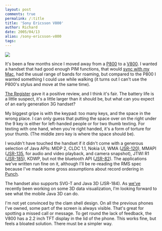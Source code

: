 ```yaml
---
layout: post
comments: true
permalink: /:title
title: 'Sony Ericsson V800'
author: Richard
date: 2005/04/13
alias: /sony-ericsson-v800
tags:
---
```


<a href="http://d6y.trovebox.com/p/1n">
<img src="http://awesomeness.openphoto.me/custom/201207/194aae-11219825-0-media_httpfarm3static_coBok_870x550.jpg"/>
</a>

It's been a few months since I moved away from a [P800][] to a [V800][].
I wanted a handset that had good enough PIM functions, that would [sync
with my Mac][], had the usual range of bands for roaming, but compared
to the P800 I wanted something I could use while walking (it turns out I
can't use the P800's stylus and move at the same time).

[The Register][] gave it a positive review, and I think it's fair. The
battery life is a little suspect, it's a little larger than it should
be, but what can you expect of an early generation 3G handset?

My biggest gripe is with the keypad: too many keys, and the space in the
wrong place. I can only guess that putting the space over on the right
under the 9 key is either for left-handed people or for two thumb
texting. For texting with one hand, when you're right handed, it's a
form of torture for your thumb. (The middle zero key is where the space
should be).

I wouldn't have touched the handset if it didn't come with a generous
selection of Java APIs: MIDP 2, CLDC 1.1, Nokia UI, WMA ([JSR-120][]),
MMAPI ([JSR-135][], for audio and video playback, and camera snapshot),
JTWI R1 ([JSR-185][]), KDWP, but not the bluetooth API ([JSR-82][]). The
applications we've written run fine on it, although I'll be re-reading
the RMS spec because I've made some gross assumptions about record
ordering in [Punch][].

The handset also supports SVG-T and Java 3D (JSR-184). As [we've][]
recently been working on some 3D data visualization, I'm looking forward
to see what the mobile Java 3D can do.

I'm not yet convinced by the clam shell design. On all the previous
phones I've owned, some part of the screen is always visible. That's
great for spotting a missed call or message. To get round the lack of
feedback, the V800 has a 2.2 inch TFT display in the lid of the phone.
This works fine, but feels a bloated solution. There must be a simpler
way.


  [P800]: http://developer.sonyericsson.com/site/global/products/phones/p800/p800.jsp
  [V800]: http://developer.sonyericsson.com/site/global/products/phones/v800/p_v800.jsp
  [sync with my Mac]: http://www.macosxhints.com/article.php?story=20041118143359172&query=v800
  [The Register]: http://www.theregister.co.uk/2004/11/12/review_sony_ericsson_v800/
  [JSR-120]: http://www.jcp.org/aboutJava/communityprocess/final/jsr120/
  [JSR-135]: http://www.jcp.org/aboutJava/communityprocess/final/jsr135/
  [JSR-185]: http://www.jcp.org/aboutJava/communityprocess/final/jsr185/
  [JSR-82]: http://www.jcp.org/aboutJava/communityprocess/final/jsr082/
  [Punch]: http://punch.sf.net/
  [we've]: http://www.spiralarm.com/
